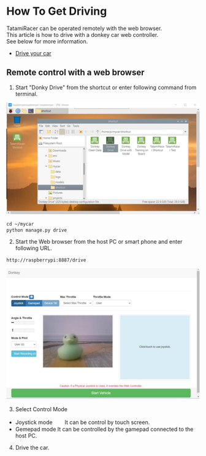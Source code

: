 # How To Get Driving
TatamiRacer can be operated remotely with the web browser.  
This article is how to drive with a donkey car web controller.  
See below for more information.
- [Drive your car](https://docs.donkeycar.com/guide/get_driving/)

## Remote control with a web browser  
1. Start "Donky Drive" from the shortcut or enter following command from terminal.  

<img src="../img/TatamiRacer_Shortcut.jpg" alt="" title="" width="640" height="">

~~~
cd ~/mycar
python manage.py drive
~~~

2. Start the Web browser from the host PC or smart phone and enter following URL.
~~~
http://raspberrypi:8887/drive
~~~

<img src="../img/browser_control.jpg" alt="" title="" width="640" height="">

3.  Select Control Mode　　
- Joystick mode　　
It can be control by touch screen.
- Gemepad mode
It can be controlled by the gamepad connected to the host PC.

4. Drive the car. 
